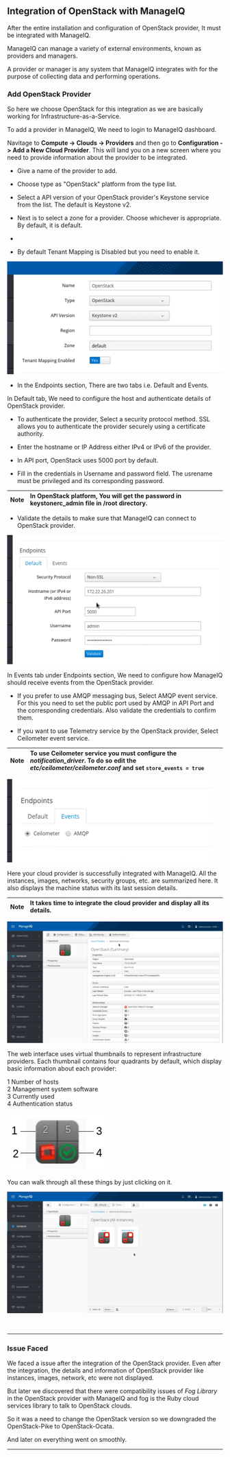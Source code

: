 ## Integration of OpenStack with ManageIQ


After the entire installation and configuration of OpenStack provider, It must be integrated with ManageIQ.

ManageIQ can manage a variety of external environments, known as providers and managers.

A provider or manager is any system that ManageIQ integrates with for the purpose of collecting data and performing operations.

### Add OpenStack Provider

So here we choose OpenStack for this integration as we are basically working for Infrastructure-as-a-Service.

To add a provider in ManageIQ, We need to login to ManageIQ dashboard.

Navitage to **Compute -> Clouds -> Providers** and then go to **Configuration -> Add a New Cloud Provider**. This will land you on a new screen where you need to provide information about the provider to be integrated.

- Give a name of the provider to add.

- Choose type as "OpenStack" platform from the type list.

- Select a API version of your OpenStack  provider's Keystone service from the list. The default is Keystone v2.

- Next is to select a zone for a provider. Choose whichever is appropriate. By default, it is default.
-
- By default Tenant Mapping is Disabled but you need to enable it.

![Fig 1-Add OpenStack Provider](../images/chapter2/Add_OpenStack_Provider.png "Add OpenStack Provider")

- In the Endpoints section, There are two tabs i.e. Default and Events.

In Default tab, We need to configure the host and authenticate  details of OpenStack provider.

- To authenticate the provider, Select a security protocol method. SSL allows you to authenticate the provider securely using a certificate authority.

- Enter the hostname or IP Address either IPv4 or IPv6 of the provider.

- In API port, OpenStack uses 5000 port by default.

- Fill in the credentials in Username and password field. The usrename must be privileged and its corresponding password.

| Note |In OpenStack platform, You will get the password in keystonerc_admin file in /root directory.|
|------|:------|

- Validate the details to make sure that ManageIQ can connect to OpenStack provider.

![Fig 2-Add OpenStack Provider-Default_Tab](../images/chapter2/Add_OpenStack_Provider-Default_Tab.png "Add OpenStack Provider - Default Tab")

In Events tab under Endpoints section, We need to configure how ManageIQ should receive events from the OpenStack provider.

- If you prefer to use AMQP messaging bus, Select AMQP event service. For this you need to set the public port used by AMQP in API Port and the corresponding credentials. Also validate the credentials to confirm them.

- If you want to use Telemetry service by the OpenStack provider, Select Ceilometer event service.

| Note |To use Ceilometer service you must configure the *notification_driver*. To do so edit the *etc/ceilometer/ceilometer.conf* and set `store_events = true` |
|------|:------|

![Fig 3-Add OpenStack Provider-Event Tab](../images/chapter2/Add_OpenStack_Provider-Event_Tab.png "Add OpenStack Provider - Event Tab")

Here your cloud provider is successfully integrated with ManageIQ. All the instances, images, networks, security groups, etc. are summarized here. It also displays the machine status with its last session details.

| Note |It takes time to integrate the cloud provider and display all its details.|
|------|:------|

![Fig 4-OpenStack Summary](../images/chapter2/OpenStack_Summary.png "OpenStack Summary")

The web interface uses virtual thumbnails to represent infrastructure providers. Each thumbnail contains four quadrants by default, which display basic information about each provider:

1 Number of hosts<br>
2 Management system software<br>
3 Currently used<br>
4 Authentication status

![Fig 5-OpenStack Thumbnail](../images/chapter2/OpenStack_Thumbnail.png "OpenStack Thumbnail")

You can walk through all these things by just clicking on it.

![Fig 6-OpenStack Instances](../images/chapter2/OpenStack_Instances.png "OpenStack Instances")

<br>

---

### Issue Faced

We faced a issue after the integration of the OpenStack provider. Even after the integration, the details and information of OpenStack provider like instances, images, network, etc were not displayed.

But later we discovered that there were compatibility issues of *Fog Library* in the OpenStack provider with ManageIQ and fog is the Ruby cloud services library to talk to OpenStack clouds.

So it was a need to change the OpenStack version so we downgraded the OpenStack-Pike to OpenStack-Ocata.

And later on everything went on smoothly.


---
<br>
